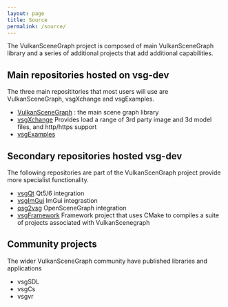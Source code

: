 ```yaml
---
layout: page
title: Source
permalink: /source/
---
```


The VulkanSceneGraph project is composed of main VulkanSceneGraph library and a series of additional projects that add additional capabilities.

## Main repositories hosted on vsg-dev

The three main reposititories that most users will use are VulkanSceneGraph, vsgXchange and vsgExamples.

* [VulkanSceneGraph](https://github.com/vsg-dev/VulkanSceneGraph.git) : the main scene graph library
* [vsgXchange](https://github.com/vsg-dev/vsgXchange.git) Provides load a range of 3rd party image and 3d model files, and http/https support
* [vsgExamples](https://github.com/vsg-dev/vsgExamples.git)

## Secondary repositories hosted vsg-dev

The following repositories are part of the VulkanScenGraph project provide more specialist functionality.

* [vsgQt](http://vsg-dev/vsgQt) Qt5/6 integration
* [vsgImGui](https://github.com/vsg-dev/vsgImGui.git) ImGui integrastion
* [osg2vsg](https://github.com/vsg-dev/osg2vsg.git) OpenSceneGraph integration
* [vsgFramework](https://github.com/vsg-dev/vsgFramework.git) Framework project that uses CMake to compiles a suite of projects associated with VulkanScenegraph

## Community projects

The wider VulkanSceneGraph community have published libraries and applications

* vsgSDL
* vsgCs
* vsgvr
